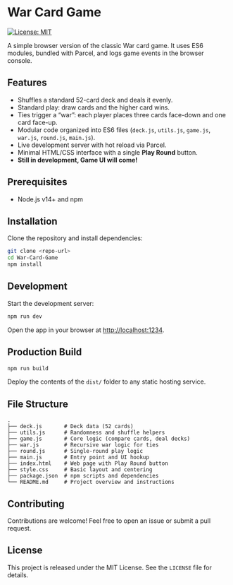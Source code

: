 # War Card Game

[![License: MIT](https://img.shields.io/badge/License-MIT-yellow.svg)](LICENSE)

A simple browser version of the classic War card game. It uses ES6 modules, bundled with Parcel, and logs game events in the browser console.

## Features

- Shuffles a standard 52-card deck and deals it evenly.
- Standard play: draw cards and the higher card wins.
- Ties trigger a “war”: each player places three cards face-down and one card face-up.
- Modular code organized into ES6 files (`deck.js`, `utils.js`, `game.js`, `war.js`, `round.js`, `main.js`).
- Live development server with hot reload via Parcel.
- Minimal HTML/CSS interface with a single **Play Round** button.
- **Still in development, Game UI will come!**

## Prerequisites

- Node.js v14+ and npm

## Installation

Clone the repository and install dependencies:

```bash
git clone <repo-url>
cd War-Card-Game
npm install
```

## Development

Start the development server:

```bash
npm run dev
```

Open the app in your browser at <http://localhost:1234>.

## Production Build

```bash
npm run build
```

Deploy the contents of the `dist/` folder to any static hosting service.

## File Structure

```text
.
├── deck.js       # Deck data (52 cards)
├── utils.js      # Randomness and shuffle helpers
├── game.js       # Core logic (compare cards, deal decks)
├── war.js        # Recursive war logic for ties
├── round.js      # Single-round play logic
├── main.js       # Entry point and UI hookup
├── index.html    # Web page with Play Round button
├── style.css     # Basic layout and centering
├── package.json  # npm scripts and dependencies
└── README.md     # Project overview and instructions
```

## Contributing

Contributions are welcome! Feel free to open an issue or submit a pull request.

## License

This project is released under the MIT License. See the `LICENSE` file for details.
